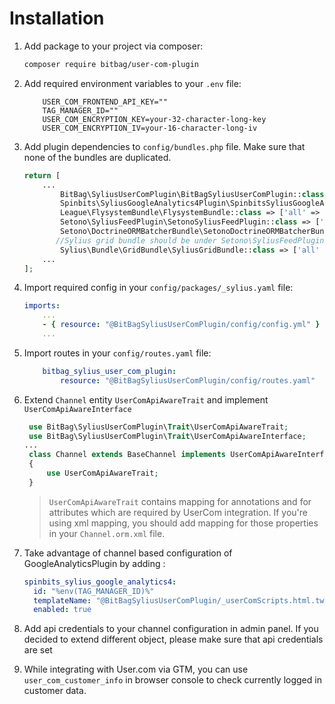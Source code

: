 # Installation
1. Add package to your project via composer:
    ```bash
    composer require bitbag/user-com-plugin
    ```
2. Add required environment variables to your `.env` file:
    ```dotenv
        USER_COM_FRONTEND_API_KEY=""
        TAG_MANAGER_ID=""
        USER_COM_ENCRYPTION_KEY=your-32-character-long-key
        USER_COM_ENCRYPTION_IV=your-16-character-long-iv
    ```
3. Add plugin dependencies to `config/bundles.php` file. Make sure that none of the bundles are duplicated.
    ```php
    return [
        ...
            BitBag\SyliusUserComPlugin\BitBagSyliusUserComPlugin::class => ['all' => true],
            Spinbits\SyliusGoogleAnalytics4Plugin\SpinbitsSyliusGoogleAnalytics4Plugin::class => ['all' => true],
            League\FlysystemBundle\FlysystemBundle::class => ['all' => true],
            Setono\SyliusFeedPlugin\SetonoSyliusFeedPlugin::class => ['all' => true],
            Setono\DoctrineORMBatcherBundle\SetonoDoctrineORMBatcherBundle::class => ['all' => true],
           //Sylius grid bundle should be under Setono\SyliusFeedPlugin\SetonoSyliusFeedPlugin
            Sylius\Bundle\GridBundle\SyliusGridBundle::class => ['all' => true],
        ...
    ];
    ```
4. Import required config in your `config/packages/_sylius.yaml` file:
    ```yaml
    imports:
        ...
        - { resource: "@BitBagSyliusUserComPlugin/config/config.yml" }
        ...
    ```

4. Import routes in your `config/routes.yaml` file:
    ```yaml
        bitbag_sylius_user_com_plugin:
            resource: "@BitBagSyliusUserComPlugin/config/routes.yaml"
    ```

5. Extend `Channel` entity `UserComApiAwareTrait` and implement `UserComApiAwareInterface` 
   ```php
    use BitBag\SyliusUserComPlugin\Trait\UserComApiAwareTrait;
    use BitBag\SyliusUserComPlugin\Trait\UserComApiAwareInterface;
   ... 
    class Channel extends BaseChannel implements UserComApiAwareInterface
    {
        use UserComApiAwareTrait;
    }
    ```
    
    >`UserComApiAwareTrait` contains mapping for annotations and for attributes which are required by UserCom integration.
    > If you're using xml mapping, you should add mapping for those properties in your `Channel.orm.xml` file.

6. Take advantage of channel based configuration of GoogleAnalyticsPlugin by adding :
    ```yaml
    spinbits_sylius_google_analytics4:
      id: "%env(TAG_MANAGER_ID)%"
      templateName: "@BitBagSyliusUserComPlugin/_userComScripts.html.twig"
      enabled: true
    ```
7. Add api credentials to your channel configuration in admin panel. If you decided to extend different object, please make sure that api credentials are set

8. While integrating with User.com via GTM, you can use `user_com_customer_info` in browser console to check currently logged in customer data.
